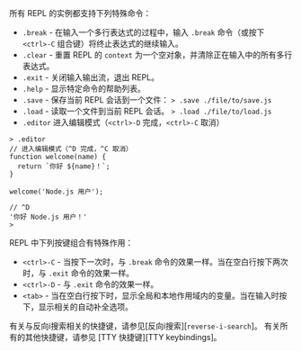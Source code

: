 
所有 REPL 的实例都支持下列特殊命令：

* `.break` - 在输入一个多行表达式的过程中，输入 `.break` 命令（或按下 `<ctrl>-C` 组合键）将终止表达式的继续输入。
* `.clear` - 重置 REPL 的 `context` 为一个空对象，并清除正在输入中的所有多行表达式。
* `.exit` - 关闭输入输出流，退出 REPL。
* `.help` - 显示特定命令的帮助列表。
* `.save` - 保存当前 REPL 会话到一个文件：
  `> .save ./file/to/save.js`
* `.load` - 读取一个文件到当前 REPL 会话。
  `> .load ./file/to/load.js`
* `.editor` 进入编辑模式（`<ctrl>-D` 完成，`<ctrl>-C` 取消）

```console
> .editor
// 进入编辑模式（^D 完成，^C 取消）
function welcome(name) {
  return `你好 ${name}！`;
}

welcome('Node.js 用户');

// ^D
'你好 Node.js 用户！'
>
```

REPL 中下列按键组合有特殊作用：

* `<ctrl>-C` - 当按下一次时，与 `.break` 命令的效果一样。当在空白行按下两次时，与 `.exit` 命令的效果一样。
* `<ctrl>-D` - 与 `.exit` 命令的效果一样。
* `<tab>` - 当在空白行按下时，显示全局和本地作用域内的变量。当在输入时按下，显示相关的自动补全选项。

有关与反向i搜索相关的快捷键，请参见[反向i搜索][`reverse-i-search`]。 
有关所有的其他快捷键，请参见 [TTY 快捷键][TTY keybindings]。

